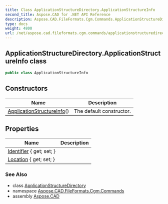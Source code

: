 ```yaml
---
title: Class ApplicationStructureDirectory.ApplicationStructureInfo
second_title: Aspose.CAD for .NET API Reference
description: Aspose.CAD.FileFormats.Cgm.Commands.ApplicationStructureDirectoryApplicationStructureInfo class. 
type: docs
weight: 4800
url: /net/aspose.cad.fileformats.cgm.commands/applicationstructuredirectory.applicationstructureinfo/
---
```

## ApplicationStructureDirectory.ApplicationStructureInfo class

```csharp
public class ApplicationStructureInfo
```

## Constructors

| Name | Description |
| --- | --- |
| [ApplicationStructureInfo](../../aspose.cad.fileformats.cgm.commands/applicationstructuredirectory.applicationstructureinfo/.ctor)() | The default constructor. |

## Properties

| Name | Description |
| --- | --- |
| [Identifier](../../aspose.cad.fileformats.cgm.commands/applicationstructuredirectory.applicationstructureinfo/identifier) { get; set; } |  |
| [Location](../../aspose.cad.fileformats.cgm.commands/applicationstructuredirectory.applicationstructureinfo/location) { get; set; } |  |

### See Also

* class [ApplicationStructureDirectory](../applicationstructuredirectory/)
* namespace [Aspose.CAD.FileFormats.Cgm.Commands](../../aspose.cad.fileformats.cgm.commands/)
* assembly [Aspose.CAD](../../)


